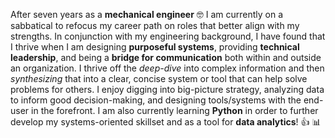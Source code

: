 After seven years as a **mechanical engineer** 🤓 I am currently on a sabbatical to refocus my career path on roles that better align with my strengths. In conjunction with my engineering background, I have found that I thrive when I am designing **purposeful systems**, providing **technical leadership**, and being a **bridge for communication** both within and outside an organization. I thrive off the *deep-dive* into complex information and then *synthesizing* that into a clear, concise system or tool that can help solve problems for others. I enjoy digging into big-picture strategy, analyzing data to inform good decision-making, and designing tools/systems with the end-user in the forefront. I am also currently learning **Python** in order to further develop my systems-oriented skillset and as a tool for **data analytics**! 👍 📊
